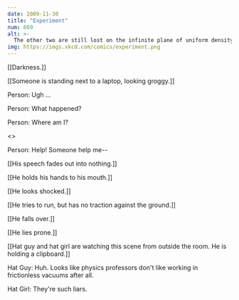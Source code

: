 ```yaml
---
date: 2009-11-30
title: "Experiment"
num: 669
alt: >-
  The other two are still lost on the infinite plane of uniform density.
img: https://imgs.xkcd.com/comics/experiment.png
---
```

[[Darkness.]]

[[Someone is standing next to a laptop, looking groggy.]]

Person: Ugh ...

Person: What happened?

Person: Where am I?

<<FWOOOOOOSH>>

Person: Help! Someone help me--

[[His speech fades out into nothing.]]

[[He holds his hands to his mouth.]]

[[He looks shocked.]]

[[He tries to run, but has no traction against the ground.]]

[[He falls over.]]

[[He lies prone.]]

[[Hat guy and hat girl are watching this scene from outside the room. He is holding a clipboard.]]

Hat Guy: Huh. Looks like physics professors don't like working in frictionless vacuums after all.

Hat Girl: They're such liars.

